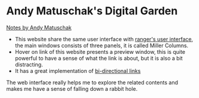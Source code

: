 # Andy Matuschak's Digital Garden

[Notes by Andy Matuschak](https://notes.andymatuschak.org/About_these_notes)


- This website share the same user interface with [ranger's user interface](https://github.com/ranger/ranger/wiki/Official-User-Guide#User-interface-), the main windows consists of three panels, it is called Miller Columns.
- Hover on link of this website presents a preview window, this is quite powerful to have a sense of what the link is about, but it is also a bit distracting.
- It has a great implementation of [bi-directional links](bi-directional-links.md)

The web interface really helps me to explore the related contents and makes me have a sense of falling down a rabbit hole.
